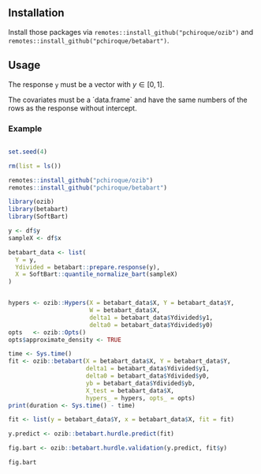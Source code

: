 ## Installation
Install those packages via `remotes::install_github("pchiroque/ozib")` and `remotes::install_github("pchiroque/betabart")`.

## Usage 

The response `y` must be a vector with $y \in[0,1]$.

The covariates must be a ´data.frame` and have the same numbers of the rows as the response without intercept.

### Example 

```R

set.seed(4)

rm(list = ls())

remotes::install_github("pchiroque/ozib")
remotes::install_github("pchiroque/betabart")

library(ozib)
library(betabart)
library(SoftBart)

y <- df$y
sampleX <- df$x

betabart_data <- list(
  Y = y,
  Ydivided = betabart::prepare.response(y),
  X = SoftBart::quantile_normalize_bart(sampleX)
)


hypers <- ozib::Hypers(X = betabart_data$X, Y = betabart_data$Y,
                       W = betabart_data$X,
                       delta1 = betabart_data$Ydivided$y1,
                       delta0 = betabart_data$Ydivided$y0)
opts   <- ozib::Opts()
opts$approximate_density <- TRUE

time <- Sys.time()
fit <- ozib::betabart(X = betabart_data$X, Y = betabart_data$Y,
                      delta1 = betabart_data$Ydivided$y1,
                      delta0 = betabart_data$Ydivided$y0,
                      yb = betabart_data$Ydivided$yb,
                      X_test = betabart_data$X,
                      hypers_ = hypers, opts_ = opts)
print(duration <- Sys.time() - time)

fit <- list(y = betabart_data$Y, x = betabart_data$X, fit = fit)

y.predict <- ozib::betabart.hurdle.predict(fit)

fig.bart <- ozib::betabart.hurdle.validation(y.predict, fit$y)

fig.bart

```





